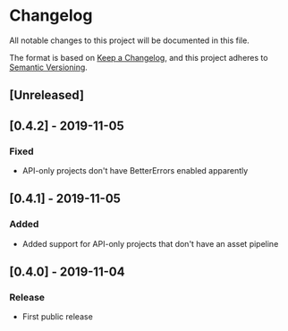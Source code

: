 # Changelog
All notable changes to this project will be documented in this file.

The format is based on [Keep a Changelog](https://keepachangelog.com/en/1.0.0/),
and this project adheres to [Semantic Versioning](https://semver.org/spec/v2.0.0.html).

## [Unreleased]

## [0.4.2] - 2019-11-05
### Fixed
- API-only projects don't have BetterErrors enabled apparently

## [0.4.1] - 2019-11-05
### Added
- Added support for API-only projects that don't have an asset pipeline

## [0.4.0] - 2019-11-04
### Release
- First public release
